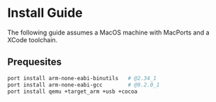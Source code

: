 # Install Guide

The following guide assumes a MacOS machine with MacPorts and a XCode toolchain.

## Prequesites

```bash
port install arm-none-eabi-binutils   # @2.34_1
port install arm-none-eabi-gcc        # @9.2.0_1
port install qemu +target_arm +usb +cocoa
```
